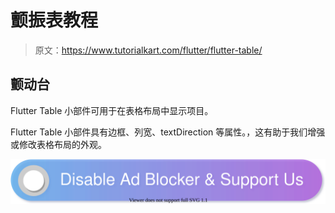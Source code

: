 # 颤振表教程

> 原文：<https://www.tutorialkart.com/flutter/flutter-table/>

## 颤动台

Flutter Table 小部件可用于在表格布局中显示项目。

Flutter Table 小部件具有边框、列宽、textDirection 等属性。，这有助于我们增强或修改表格布局的外观。

[![](img/925da31b32d6bc3827932f6c8afb11bb.png)](https://www.tutorialkart.com/)
